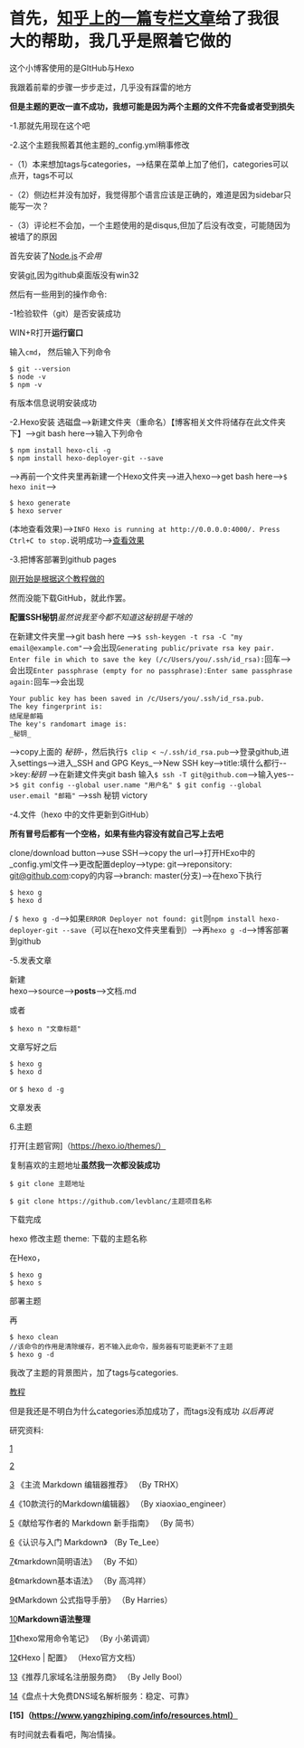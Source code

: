 # 首先，[知乎上的一篇专栏文章](https://zhuanlan.zhihu.com/p/69207995)给了我很大的帮助，我几乎是照着它做的

这个小博客使用的是GItHub与Hexo

我跟着前辈的步骤一步步走过，几乎没有踩雷的地方

**但是主题的更改一直不成功，我想可能是因为两个主题的文件不完备或者受到损失**

-1.那就先用现在这个吧

-2.这个主题我照着其他主题的_config.yml稍事修改

-（1）本来想加tags与categories，-->结果在菜单上加了他们，categories可以点开，tags不可以

-（2）侧边栏并没有加好，我觉得那个语言应该是正确的，难道是因为sidebar只能写一次？

-（3）评论栏不会加，一个主题使用的是disqus,但加了后没有改变，可能随因为被墙了的原因

首先安装了[Node.js](https://nodejs.org/en/download/)_不会用_

安装[git](https://git-scm.com/download/win),因为github桌面版没有win32

然后有一些用到的操作命令:

-1检验软件（git）是否安装成功

WIN+R打开**运行窗口**

输入`cmd`，
然后输入下列命令

```
$ git --version
$ node -v
$ npm -v
```
有版本信息说明安装成功

-2.Hexo安装
选磁盘-->新建文件夹（重命名）【博客相关文件将储存在此文件夹下】-->git bash here-->输入下列命令
```
$ npm install hexo-cli -g
$ npm install hexo-deployer-git --save
```

-->再前一个文件夹里再新建一个Hexo文件夹-->进入hexo-->get bash here-->`$ hexo init`-->
```
$ hexo generate
$ hexo server
```
(本地查看效果)-->`INFO Hexo is running at http://0.0.0.0:4000/. Press Ctrl+C to stop.`说明成功-->[查看效果](http://localhost:4000/)

-3.把博客部署到github pages

[刚开始是根据这个教程做的](https://zhuanlan.zhihu.com/p/28321740)

然而没能下载GitHub，就此作罢。

**配置SSH秘钥**_虽然说我至今都不知道这秘钥是干啥的_

在新建文件夹里-->git bash here -->`$ ssh-keygen -t rsa -C "my email@example.com"`-->会出现`Generating public/private rsa key pair.
Enter file in which to save the key (/c/Users/you/.ssh/id_rsa):`回车-->
会出现`Enter passphrase (empty for no passphrase):Enter same passphrase again:`回车-->会出现
```Your identification has been saved in /c/Users/you/.ssh/id_rsa.
Your public key has been saved in /c/Users/you/.ssh/id_rsa.pub.
The key fingerprint is:
结尾是邮箱
The key's randomart image is:
_秘钥_
```

-->copy上面的 _秘钥_-，然后执行`$ clip < ~/.ssh/id_rsa.pub`-->登录github,进入settings-->进入_SSH and GPG Keys_-->New SSH key-->title:填什么都行-->key:_秘钥_
-->在新建文件夹git bash 输入`$ ssh -T git@github.com`-->输入yes-->```
$ git config --global user.name "用户名"
     $ git config --global user.email "邮箱"
     ```
     -->ssh 秘钥 victory

-4.文件（hexo 中的文件更新到GitHub）

**所有冒号后都有一个空格，如果有些内容没有就自己写上去吧**

clone/download button-->use SSH-->copy the url-->打开HExo中的_config.yml文件-->更改配置deploy-->type: git-->reponsitory: git@github.com:copy的内容-->branch: master(分支)-->在hexo下执行
```
$ hexo g
$ hexo d
```

/
`$ hexo g -d`-->如果`ERROR Deployer not found: git`则`npm install hexo-deployer-git --save`（可以在hexo文件夹里看到）-->再`hexo g -d`-->博客部署到github

-5.发表文章

新建  
hexo-->source-->__posts__-->文档.md

或者

`$ hexo n "文章标题"`

文章写好之后

```
$ hexo g
$ hexo d
```
or
`$ hexo d -g`

文章发表

6.主题

打开[主题官网]（https://hexo.io/themes/）

复制喜欢的主题地址**虽然我一次都没装成功**

`$ git clone 主题地址`

`$ git clone https://github.com/levblanc/主题项目名称`


下载完成

hexo 修改主题 theme: 下载的主题名称

在Hexo，
```
$ hexo g   
$ hexo s
```

部署主题

再
```
$ hexo clean  
//该命令的作用是清除缓存，若不输入此命令，服务器有可能更新不了主题
$ hexo g -d
```

我改了主题的背景图片，加了tags与categories.

[教程](https://promoon.github.io/2018/12/01/hexo_categories_tags)

但是我还是不明白为什么categories添加成功了，而tags没有成功 _以后再说_

研究资料:

[1](https://www.zhihu.com/question/59088760/answer/161640592)

[2](https://zhuanlan.zhihu.com/p/28321740)

[3](https://zhuanlan.zhihu.com/p/69210764) 《主流 Markdown 编辑器推荐》 （By TRHX）

[4](https://link.zhihu.com/?target=https%3A//blog.csdn.net/jinhui157/article/details/73872795)《10款流行的Markdown编辑器》 （By xiaoxiao_engineer）

[5](https://link.zhihu.com/?target=https%3A//www.jianshu.com/p/q81RER/)《献给写作者的 Markdown 新手指南》 （By 简书）

[6](https://link.zhihu.com/?target=https%3A//sspai.com/post/25137)《认识与入门 Markdown》 （By Te_Lee）

[7](https://link.zhihu.com/?target=http%3A//ibruce.info/2013/11/26/markdown/)《markdown简明语法》 （By 不如）

[8](https://link.zhihu.com/?target=https%3A//www.jianshu.com/p/191d1e21f7ed)《markdown基本语法》 （By 高鸿祥）

[9](https://link.zhihu.com/?target=http%3A//www.liuhaihua.cn/archives/143443.html)《Markdown 公式指导手册》 （By Harries）

[10](https://guo365.github.io/study/Markdown.html)**Markdown语法整理**

[11](https://link.zhihu.com/?target=https%3A//segmentfault.com/a/1190000002632530)《hexo常用命令笔记》 （By 小弟调调）

[12](https://link.zhihu.com/?target=https%3A//hexo.io/zh-cn/docs/configuration.html)《Hexo | 配置》 （Hexo官方文档）

[13](https://zhuanlan.zhihu.com/p/27349039)《推荐几家域名注册服务商》 （By Jelly Bool）

[14](https://link.zhihu.com/?target=http%3A//www.chinaz.com/web/2015/0122/380042.shtml)《盘点十大免费DNS域名解析服务：稳定、可靠》


**[15]（https://www.yangzhiping.com/info/resources.html）**

有时间就去看看吧，陶冶情操。






